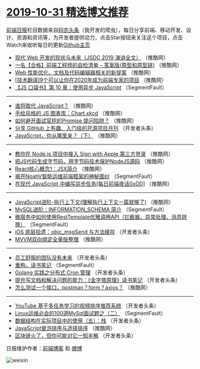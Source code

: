 # [2019-10-31 精选博文推荐](https://toutiao.qdkfweb.cn/date/2019/10/31)

[前端日报](https://qdkfweb.cn/c/news)栏目数据来自[码农头条](https://toutiao.qdkfweb.cn/)（我开发的爬虫），每日分享前端、移动开发、设计、资源和资讯等，为开发者提供动力，点击Star按钮来关注这个项目，点击Watch来收听每日的更新[Github主页](https://github.com/kujian/frontendDaily)
* [现代 Web 开发的现状与未来（JSDC 2019 演讲全文）](https://toutiao.qdkfweb.cn/129657.html) （推酷网）
* [一名【合格】前端工程师的自检清单 &#8211; 答案版(原型和原型链)](https://toutiao.qdkfweb.cn/129642.html) （推酷网）
* [Web 性能优化、文档及代码编辑器相关的新提案](https://toutiao.qdkfweb.cn/129648.html) （推酷网）
* [[技术翻译]9个可以让你在2020年成为前端专家的项目](https://toutiao.qdkfweb.cn/129646.html) （推酷网）
* [【JS 口袋书】第 10 章：使用异步 JavaScript](https://toutiao.qdkfweb.cn/129588.html) （SegmentFault）

***
* [谁将取代 JavaScript？](https://toutiao.qdkfweb.cn/129634.html) （推酷网）
* [手绘风格的 JS 图表库：Chart.xkcd](https://toutiao.qdkfweb.cn/129654.html) （推酷网）
* [如何避开面试官挖的Promise 提问陷阱？](https://toutiao.qdkfweb.cn/129656.html) （推酷网）
* [分享 GitHub 上有趣、入门级的开源项目月刊](https://toutiao.qdkfweb.cn/129593.html) （开发者头条）
* [JavaScript，你从哪里来？（下）](https://toutiao.qdkfweb.cn/129640.html) （推酷网）

***
* [教你在 Node.js 项目中接入 Sign with Apple 第三方登录](https://toutiao.qdkfweb.cn/129644.html) （推酷网）
* [把JS代码生成字节码，用字节码技术保护NodeJS源码](https://toutiao.qdkfweb.cn/129660.html) （推酷网）
* [React核心概念1：JSX简介](https://toutiao.qdkfweb.cn/129647.html) （推酷网）
* [揭开NoahV智能运维前端框架的神秘面纱](https://toutiao.qdkfweb.cn/129578.html) （SegmentFault）
* [在现代 JavaScript 中编写异步任务[每日前端夜话0xDD]](https://toutiao.qdkfweb.cn/129636.html) （推酷网）

***
* [JavaScript进阶-执行上下文(理解执行上下文一篇就够了)](https://toutiao.qdkfweb.cn/129653.html) （推酷网）
* [MySQL进阶：INFORMATION_SCHEMA 简介](https://toutiao.qdkfweb.cn/129591.html) （SegmentFault）
* [微服务中如何使用RestTemplate优雅调用API（拦截器、异常处理、消息转换）](https://toutiao.qdkfweb.cn/129582.html) （SegmentFault）
* [iOS 底层拾遗：objc_msgSend 与方法缓存](https://toutiao.qdkfweb.cn/129615.html) （开发者头条）
* [MVVM双向绑定全量版整理](https://toutiao.qdkfweb.cn/129628.html) （推酷网）

***
* [员工舒服的团队没有未来](https://toutiao.qdkfweb.cn/129605.html) （开发者头条）
* [重构，读书笔记](https://toutiao.qdkfweb.cn/129583.html) （SegmentFault）
* [Golang 实践之分布式 Cron 管理](https://toutiao.qdkfweb.cn/129616.html) （开发者头条）
* [提升写文档和解决问题的能力：《金字塔原理》读书笔记](https://toutiao.qdkfweb.cn/129594.html) （开发者头条）
* [怎么测试一个接口，postman？form？axios？](https://toutiao.qdkfweb.cn/129629.html) （推酷网）

***
* [YouTube 基于多任务学习的视频排序推荐系统](https://toutiao.qdkfweb.cn/129606.html) （开发者头条）
* [Linux运维必会的100道MySql面试题之（二）](https://toutiao.qdkfweb.cn/129584.html) （SegmentFault）
* [数据结构在实际项目中的使用（五）：栈](https://toutiao.qdkfweb.cn/129617.html) （开发者头条）
* [JavaScript冒泡排序与选择排序](https://toutiao.qdkfweb.cn/129659.html) （推酷网）
* [区块链火了，但你可能对它一知半解](https://toutiao.qdkfweb.cn/129595.html) （开发者头条）

日报维护作者：[前端博客](https://qdkfweb.cn/) 和 [微博](https://qdkfweb.cn/go/weibo)

![weixin](https://user-images.githubusercontent.com/3055447/38468989-651132ac-3b80-11e8-8e6b-15122322a9d7.png)